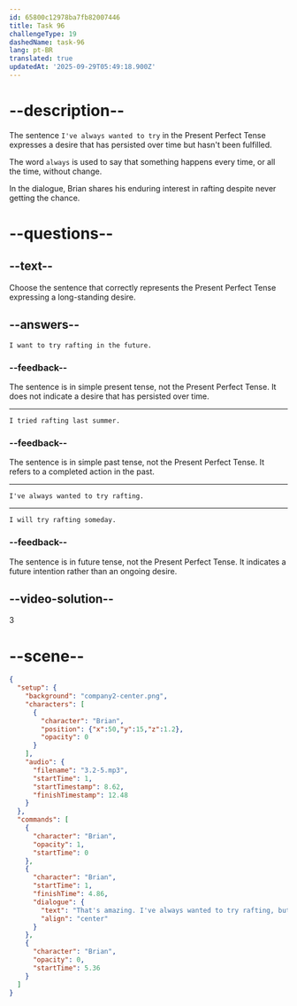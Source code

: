```yaml
---
id: 65800c12978ba7fb82007446
title: Task 96
challengeType: 19
dashedName: task-96
lang: pt-BR
translated: true
updatedAt: '2025-09-29T05:49:18.900Z'
---
```


<!-- (Audio) Brian: That's amazing! I've always wanted to try rafting but I've never had the opportunity. -->

# --description--

The sentence `I've always wanted to try` in the Present Perfect Tense expresses a desire that has persisted over time but hasn't been fulfilled.

The word `always` is used to say that something happens every time, or all the time, without change.

In the dialogue, Brian shares his enduring interest in rafting despite never getting the chance.

# --questions--

## --text--

Choose the sentence that correctly represents the Present Perfect Tense expressing a long-standing desire.

## --answers--

`I want to try rafting in the future.`

### --feedback--

The sentence is in simple present tense, not the Present Perfect Tense. It does not indicate a desire that has persisted over time.

---

`I tried rafting last summer.`

### --feedback--

The sentence is in simple past tense, not the Present Perfect Tense. It refers to a completed action in the past.

---

`I've always wanted to try rafting.`

---

`I will try rafting someday.`

### --feedback--

The sentence is in future tense, not the Present Perfect Tense. It indicates a future intention rather than an ongoing desire.

## --video-solution--

3

# --scene--

```json
{
  "setup": {
    "background": "company2-center.png",
    "characters": [
      {
        "character": "Brian",
        "position": {"x":50,"y":15,"z":1.2},
        "opacity": 0
      }
    ],
    "audio": {
      "filename": "3.2-5.mp3",
      "startTime": 1,
      "startTimestamp": 8.62,
      "finishTimestamp": 12.48
    }
  },
  "commands": [
    {
      "character": "Brian",
      "opacity": 1,
      "startTime": 0
    },
    {
      "character": "Brian",
      "startTime": 1,
      "finishTime": 4.86,
      "dialogue": {
        "text": "That's amazing. I've always wanted to try rafting, but I've never had the opportunity.",
        "align": "center"
      }
    },
    {
      "character": "Brian",
      "opacity": 0,
      "startTime": 5.36
    }
  ]
}
```
